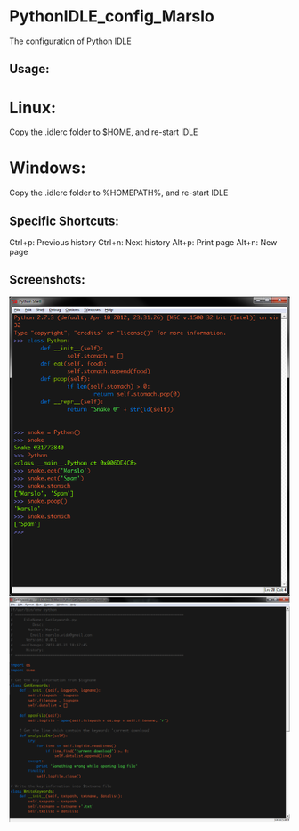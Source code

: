 PythonIDLE_config_Marslo
========================

The configuration of Python IDLE
## Usage:
# Linux:
Copy the .idlerc folder to $HOME, and re-start IDLE
# Windows:
Copy the .idlerc folder to %HOMEPATH%, and re-start IDLE

## Specific Shortcuts:
Ctrl+p: Previous history
Ctrl+n: Next history
Alt+p:  Print page
Alt+n:  New page

## Screenshots:
![IDLE1](https://github.com/woainvzu/PythonIDLE_config_Marslo/blob/master/Screenshots/IDLE1.png?raw=true)
![IDLE2](https://github.com/woainvzu/PythonIDLE_config_Marslo/blob/master/Screenshots/Screenshot2.png?raw=true)
